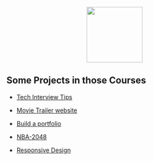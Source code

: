 <p align="center">
        <img height=130
        src="https://d125fmws0bore1.cloudfront.net/assets/udacity_share-46db4b8faf075a5af5a1070a7fa0ad3639783609ff45f447e4ea467fe3aa9d32.png">
</p>

## Some Projects in those Courses

* [Tech Interview Tips](https://github.com/chendddong/Udacity/blob/master/Technical%20Interview/Tips.md)

* [Movie Trailer website](https://github.com/chendddong/Udacity/tree/master/Programming%20Foundations%20with%20Python/movies)

* [Build a portfolio](https://github.com/chendddong/Udacity/tree/master/Intro%20to%20HTML%20and%20CSS/portfolio)

* [NBA-2048](https://github.com/chendddong/2048)

* [Responsive Design](https://codepen.io/pcchen/project/full/DBarMK/)